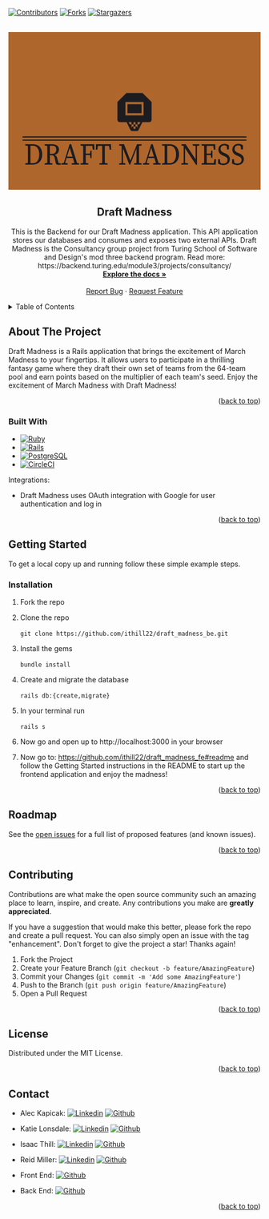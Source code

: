 <!-- Improved compatibility of back to top link: See: https://github.com/othneildrew/Best-README-Template/pull/73 -->
<a name="readme-top"></a>
<!--
*** Thanks for checking out the Best-README-Template. If you have a suggestion
*** that would make this better, please fork the repo and create a pull request
*** or simply open an issue with the tag "enhancement".
*** Don't forget to give the project a star!
*** Thanks again! Now go create something AMAZING! :D
-->



<!-- PROJECT SHIELDS -->
<!--
*** I'm using markdown "reference style" links for readability.
*** Reference links are enclosed in brackets [ ] instead of parentheses ( ).
*** See the bottom of this document for the declaration of the reference variables
*** for contributors-url, forks-url, etc. This is an optional, concise syntax you may use.
*** https://www.markdownguide.org/basic-syntax/#reference-style-links
-->

[![Contributors][contributors-shield]][contributors-url]
[![Forks][forks-shield]][forks-url]
[![Stargazers][stars-shield]][stars-url]



<!-- PROJECT LOGO -->
<br />
<div align="center">
  <a href=https://github.com/ithill22/draft_madness_be>
    <img src="app/assets/images/title_image.png" alt="Logo" width="900" height="315">
  </a>

<h2 align="center">Draft Madness</h2>

  <p align="center">
    This is the Backend for our Draft Madness application. This API application stores our databases and consumes and exposes two external APIs. Draft Madness is the Consultancy group project from Turing School of Software and Design's mod three backend program. Read more: https://backend.turing.edu/module3/projects/consultancy/
    <br />
    <a href=https://github.com/ithill22/draft_madness_be><strong>Explore the docs »</strong></a>
    <br />
    <br />
    <a href="https://github.com/ithill22/draft_madness_be/issues">Report Bug</a>
    ·
    <a href="https://github.com/ithill22/draft_madness_be/issues">Request Feature</a>
  </p>
</div>



<!-- TABLE OF CONTENTS -->
<details>
  <summary>Table of Contents</summary>
  <ol>
    <li>
      <a href="#about-the-project">About The Project</a>
      <ul>
        <li><a href="#built-with">Built With</a></li>
      </ul>
    </li>
    <li>
      <a href="#getting-started">Getting Started</a>
      <ul>
        <li><a href="#installation">Installation</a></li>
      </ul>
    </li>
    <li><a href="#roadmap">Roadmap</a></li>
    <li><a href="#contributing">Contributing</a></li>
    <li><a href="#license">License</a></li>
    <li><a href="#contact">Contact</a></li>
  </ol>
</details>



<!-- ABOUT THE PROJECT -->
## About The Project
Draft Madness is a Rails application that brings the excitement of March Madness to your fingertips. It allows users to participate in a thrilling fantasy game where they draft their own set of teams from the 64-team pool and earn points based on the multiplier of each team's seed. Enjoy the excitement of March Madness with Draft Madness!

<p align="right">(<a href="#readme-top">back to top</a>)</p>



### Built With

* [![Ruby][Ruby]][Ruby-url]
* [![Rails][Rails]][Rails-url]
* [![PostgreSQL][Postgres]][Postgres-url]
* [![CircleCI][CircleCI]][CircleCI-url]

Integrations:
* Draft Madness uses OAuth integration with Google for user authentication and log in

<p align="right">(<a href="#readme-top">back to top</a>)</p>



<!-- GETTING STARTED -->
## Getting Started

To get a local copy up and running follow these simple example steps.

### Installation

1. Fork the repo
2. Clone the repo

   `git clone https://github.com/ithill22/draft_madness_be.git`
3. Install the gems

   `bundle install`
4. Create and migrate the database

   `rails db:{create,migrate}`
5. In your terminal run

    `rails s`

6. Now go and open up to http://localhost:3000 in your browser
7. Now go to: https://github.com/ithill22/draft_madness_fe#readme and follow the Getting Started instructions in the README to start up the frontend application and enjoy the madness!



<p align="right">(<a href="#readme-top">back to top</a>)</p>

<!-- ROADMAP -->
## Roadmap

See the [open issues](https://github.com/ithill22/draft_madness_be/issues) for a full list of proposed features (and known issues).

<p align="right">(<a href="#readme-top">back to top</a>)</p>

<!-- CONTRIBUTING -->
## Contributing

Contributions are what make the open source community such an amazing place to learn, inspire, and create. Any contributions you make are **greatly appreciated**.

If you have a suggestion that would make this better, please fork the repo and create a pull request. You can also simply open an issue with the tag "enhancement".
Don't forget to give the project a star! Thanks again!

1. Fork the Project
2. Create your Feature Branch (`git checkout -b feature/AmazingFeature`)
3. Commit your Changes (`git commit -m 'Add some AmazingFeature'`)
4. Push to the Branch (`git push origin feature/AmazingFeature`)
5. Open a Pull Request

<p align="right">(<a href="#readme-top">back to top</a>)</p>



<!-- LICENSE -->
## License

Distributed under the MIT License.

<p align="right">(<a href="#readme-top">back to top</a>)</p>



<!-- CONTACT -->
## Contact

* Alec Kapicak: [![Linkedin][linkedin]][alec-li-url] [![Github][Github]][alec-gh-url]
* Katie Lonsdale: [![Linkedin][linkedin]][katie-li-url] [![Github][Github]][katie-gh-url]
* Isaac Thill: [![Linkedin][linkedin]][isaac-li-url] [![Github][Github]][isaac-gh-url]
* Reid Miller: [![Linkedin][linkedin]][reid-li-url] [![Github][Github]][reid-gh-url]

* Front End: [![Github][Github]][project-fe-gh-url]
* Back End: [![Github][Github]][project-be-gh-url]

<p align="right">(<a href="#readme-top">back to top</a>)</p>

<!-- MARKDOWN LINKS & IMAGES -->
<!-- https://www.markdownguide.org/basic-syntax/#reference-style-links -->
[contributors-shield]: https://img.shields.io/github/contributors/ithill22/draft_madness_be.svg?style=for-the-badge
[contributors-url]: https://github.com/ithill22/draft_madness_be/graphs/contributors
[forks-shield]: https://img.shields.io/github/forks/ithill22/draft_madness_be.svg?style=for-the-badge
[forks-url]: https://github.com//ithill22/draft_madness_be/network/members

[stars-shield]: https://img.shields.io/github/stars/ithill22/draft_madness_be.svg?style=for-the-badge
[stars-url]: https://github.com/ithill22/draft_madness_be/stargazers
[issues-url]: https://github.com/ithill22/draft_madness_be/issues

[linkedin]: https://img.shields.io/badge/LinkedIn-0077B5?style=for-the-badge&logo=linkedin&logoColor=white
[alec-li-url]: https://www.linkedin.com/in/alec-kapicak-b703bab8/
[katie-li-url]: https://www.linkedin.com/in/katherine-lonsdale-7b215185/
[isaac-li-url]: https://www.linkedin.com/in/isaac-thill/
[reid-li-url]: https://www.linkedin.com/in/reid-s-miller/
[product-screenshot]: images/screenshot.png
[Ruby]: https://img.shields.io/badge/Ruby-CC342D?style=for-the-badge&logo=ruby&logoColor=white
[Ruby-url]: https://www.ruby-lang.org/en/
[Rails]: https://img.shields.io/badge/Ruby_on_Rails-CC0000?style=for-the-badge&logo=ruby-on-rails&logoColor=white
[Rails-url]: https://rubyonrails.org/
[Postgres]: https://img.shields.io/badge/PostgreSQL-316192?style=for-the-badge&logo=postgresql&logoColor=white
[Postgres-url]: https://www.postgresql.org/
[Redis]:  	https://img.shields.io/badge/redis-%23DD0031.svg?&style=for-the-badge&logo=redis&logoColor=white
[Redis-url]: https://redis.io
[CircleCI]: https://img.shields.io/badge/circleci-343434?style=for-the-badge&logo=circleci&logoColor=white
[CircleCI-url]: https://circleci.com/
[Github]: https://img.shields.io/badge/GitHub-100000?style=for-the-badge&logo=github&logoColor=white
[project-fe-gh-url]: https://github.com/ithill22/draft_madness_fe
[project-be-gh-url]: https://github.com/ithill22/draft_madness_be
[alec-gh-url]: https://github.com/AlecKap
[katie-gh-url]: https://github.com/KatieLonsdale
[isaac-gh-url]: https://github.com/ithill22
[reid-gh-url]: https://github.com/reidsmiller